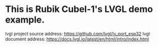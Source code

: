 # This is Rubik Cubel-1's LVGL demo example.  
lvgl project source address: https://github.com/lvgl/lv_port_esp32
lvgl document address: https://docs.lvgl.io/latest/en/html/intro/index.html